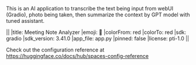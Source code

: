 This is an AI application to transcribe the text being input from webUI (Gradio), photo being taken, then summarize the context by GPT model with tuned assistant.

||
|title: Meeting Note Analyzer
|emoji: 🚀
|colorFrom: red
|colorTo: red
|sdk: gradio
|sdk_version: 3.41.0
|app_file: app.py
|pinned: false
|license: pti-1.0
||

Check out the configuration reference at https://huggingface.co/docs/hub/spaces-config-reference
